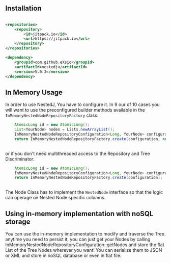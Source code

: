 ## Installation

```xml

<repositories>
    <repository>
        <id>jitpack.io</id>
        <url>https://jitpack.io</url>
    </repository>
</repositories>

<dependency>
    <groupId>com.github.eXsio</groupId>
    <artifactId>nestedj</artifactId>
    <version>5.0.3</version>
</dependency>

```

## In Memory Usage

In order to use NestedJ, You have to configure it. In 9 our of 10 cases you will want to use the preconfigured builder methods available in the ```InMemoryNestedNodeRepositoryFactory``` class:

```java
    AtomicLong id = new AtomicLong();
    List<YourNode> nodes = Lists.newArrayList();
    InMemoryNestedNodeRepositoryConfiguration<Long, YourNode> configuration = new InMemoryNestedNodeRepositoryConfiguration<>(id::incrementAndGet, nodes, new TestInMemoryTreeDiscriminator());
    return InMemoryNestedNodeRepositoryFactory.create(configuration, new InMemoryLock<>(YourNode::getDiscriminator));
    
```

or if you don't need multithreaded access to the Repository and Tree Discriminator:

```java
    AtomicLong id = new AtomicLong();
    InMemoryNestedNodeRepositoryConfiguration<Long, YourNode> configuration = new InMemoryNestedNodeRepositoryConfiguration<>(id::incrementAndGet);
    return InMemoryNestedNodeRepositoryFactory.create(configuration);
    
```

The Node Class has to implement the ```NestedNode``` interface so that the logic can operage on Nested Node specific columns.

## Using in-memory implementation with noSQL storage

You can use the in-memory implementation to modify and traverse the Tree. anytime you need to persist it, you can just get your Nodes
by calling InMemoryNestedNodeRepositoryConfiguration::getNodes and store the flat List of the Tree Nodes wherever you want! 
You can serialize them to JSON or XML and store in noSQL database or even in flat file. 
